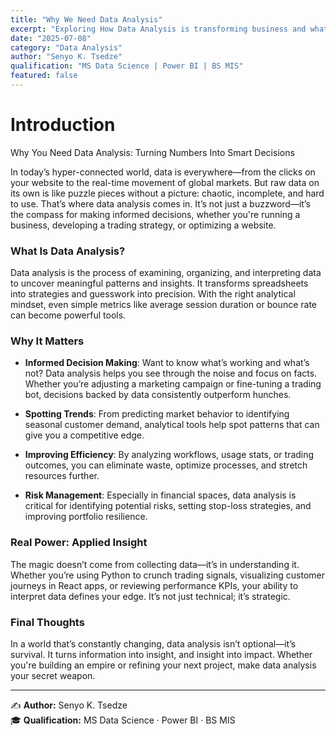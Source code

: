```yaml
---
title: "Why We Need Data Analysis"
excerpt: "Exploring How Data Analysis is transforming business and what you need to know to stay competitive."
date: "2025-07-08"
category: "Data Analysis"
author: "Senyo K. Tsedze"
qualification: "MS Data Science | Power BI | BS MIS"
featured: false
---
```


# Introduction

Why You Need Data Analysis: Turning Numbers Into Smart Decisions

In today’s hyper-connected world, data is everywhere—from the clicks on your website to the real-time movement of global markets. But raw data on its own is like puzzle pieces without a picture: chaotic, incomplete, and hard to use. That’s where data analysis comes in. It’s not just a buzzword—it’s the compass for making informed decisions, whether you're running a business, developing a trading strategy, or optimizing a website.

### What Is Data Analysis?

Data analysis is the process of examining, organizing, and interpreting data to uncover meaningful patterns and insights. It transforms spreadsheets into strategies and guesswork into precision. With the right analytical mindset, even simple metrics like average session duration or bounce rate can become powerful tools.

### Why It Matters

- **Informed Decision Making**: Want to know what’s working and what’s not? Data analysis helps you see through the noise and focus on facts. Whether you’re adjusting a marketing campaign or fine-tuning a trading bot, decisions backed by data consistently outperform hunches.
  
- **Spotting Trends**: From predicting market behavior to identifying seasonal customer demand, analytical tools help spot patterns that can give you a competitive edge.
  
- **Improving Efficiency**: By analyzing workflows, usage stats, or trading outcomes, you can eliminate waste, optimize processes, and stretch resources further.
  
- **Risk Management**: Especially in financial spaces, data analysis is critical for identifying potential risks, setting stop-loss strategies, and improving portfolio resilience.

### Real Power: Applied Insight

The magic doesn’t come from collecting data—it’s in understanding it. Whether you’re using Python to crunch trading signals, visualizing customer journeys in React apps, or reviewing performance KPIs, your ability to interpret data defines your edge. It’s not just technical; it’s strategic.

### Final Thoughts

In a world that’s constantly changing, data analysis isn’t optional—it’s survival. It turns information into insight, and insight into impact. Whether you're building an empire or refining your next project, make data analysis your secret weapon.

---

✍️ **Author:** Senyo K. Tsedze  
🎓 **Qualification:** MS Data Science · Power BI · BS MIS